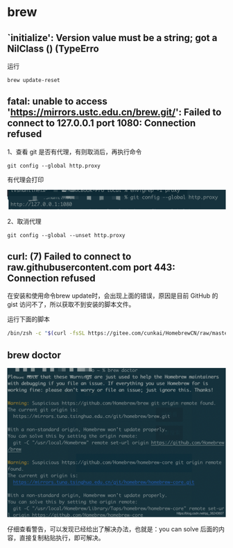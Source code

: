 # brew 

## `initialize': Version value must be a string; got a NilClass () (TypeErro

运行

```
brew update-reset 
```

## fatal: unable to access 'https://mirrors.ustc.edu.cn/brew.git/': Failed to connect to 127.0.0.1 port 1080: Connection refused

1、查看 git 是否有代理，有则取消后，再执行命令

```
git config --global http.proxy
```

有代理会打印 

![](imgs/2022-08-07-13-53-22.png)

2、取消代理

```
git config --global --unset http.proxy
```

## curl: (7) Failed to connect to raw.githubusercontent.com port 443: Connection refused

在安装和使用命令brew update时，会出现上面的错误，原因是目前 GitHub 的 gist 访问不了，所以获取不到安装的脚本文件。

运行下面的脚本

```sh
/bin/zsh -c "$(curl -fsSL https://gitee.com/cunkai/HomebrewCN/raw/master/Homebrew.sh)"
```

## brew doctor

![](imgs/2022-08-07-15-08-19.png)

仔细查看警告，可以发现已经给出了解决办法，也就是：you can solve 后面的内容，直接复制粘贴执行，即可解决。
